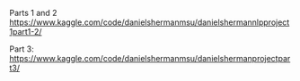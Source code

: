 Parts 1 and 2
https://www.kaggle.com/code/danielshermanmsu/danielshermannlpproject1part1-2/

Part 3:
https://www.kaggle.com/code/danielshermanmsu/danielshermanprojectpart3/

